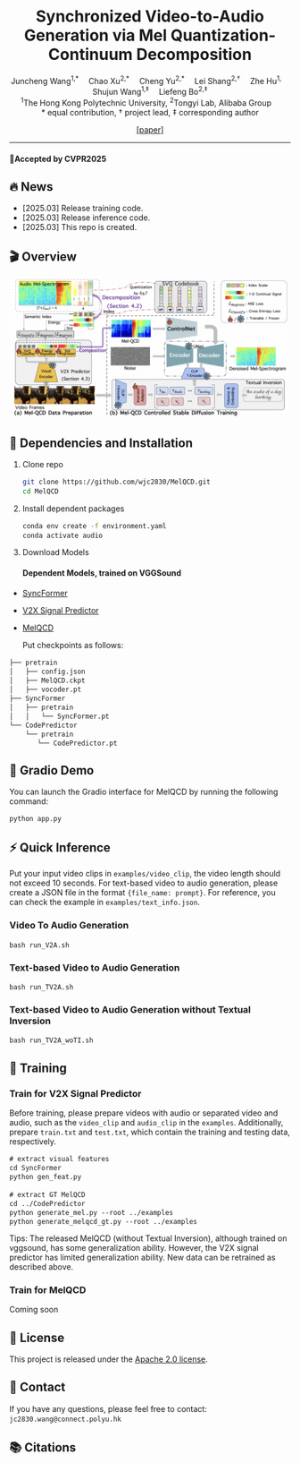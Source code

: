 <div align="center">


<h1>Synchronized Video-to-Audio Generation via Mel Quantization-Continuum Decomposition</h1>

<div>
    <a target='_blank'>Juncheng Wang<sup>1,*</sup></a>&emsp;
    <a target='_blank'>Chao Xu<sup>2,*</sup></a>&emsp;
    <a target='_blank'>Cheng Yu<sup>2,*</sup></a>&emsp;
    <a target='_blank'>Lei Shang<sup>2,†</sup></a>&emsp;
    <a target='_blank'>Zhe Hu<sup>1,</sup></a>&emsp;
    <a target='_blank'>Shujun Wang<sup>1,‡</sup></a>&emsp;
    <a target='_blank'>Liefeng Bo<sup>2,‡</sup></a>
</div>
<div>
    <sup>1</sup>The Hong Kong Polytechnic University, <sup>2</sup>Tongyi Lab, Alibaba Group&emsp; 
</div>
<div>
* equal contribution, † project lead, ‡ corresponding author
</div>

[[paper]]()

---

</div>

#### 🚩Accepted by CVPR2025

## 🔥 News
- [2025.03] Release training code.
- [2025.03] Release inference code.
- [2025.03] This repo is created.


## 🎬 Overview
![overview](asserts/framework.png)


## 🔧 Dependencies and Installation

1. Clone repo
    ```bash
    git clone https://github.com/wjc2830/MelQCD.git
    cd MelQCD
    ```

2. Install dependent packages
    ```bash
    conda env create -f environment.yaml
    conda activate audio
    ```

3. Download Models 
    #### Dependent Models, trained on VGGSound
* [SyncFormer]()
* [V2X Signal Predictor]()
* [MelQCD]()

    Put checkpoints as follows:
```
├── pretrain
│   ├── config.json
│   ├── MelQCD.ckpt
│   ├── vocoder.pt
├── SyncFormer
│   ├── pretrain
│   │   └── SyncFormer.pt
└── CodePredictor
    └── pretrain
       └── CodePredictor.pt
```

## 🚀 Gradio Demo
You can launch the Gradio interface for MelQCD by running the following command:
```
python app.py
```

## ⚡ Quick Inference
Put your input video clips in `examples/video_clip`, the video length should not exceed 10 seconds. For text-based video to audio generation, please create a JSON file in the format `{file_name: prompt}`. For reference, you can check the example in `examples/text_info.json`.

### Video To Audio Generation

```
bash run_V2A.sh
```
### Text-based Video to Audio Generation
```
bash run_TV2A.sh
```
### Text-based Video to Audio Generation without Textual Inversion
```
bash run_TV2A_woTI.sh
```

## 🧠 Training 

### Train for V2X Signal Predictor
Before training, please prepare videos with audio or separated video and audio, such as the `video_clip` and `audio_clip` in the `examples`. Additionally, prepare `train.txt` and `test.txt`, which contain the training and testing data, respectively.
```
# extract visual features
cd SyncFormer
python gen_feat.py

# extract GT MelQCD
cd ../CodePredictor
python generate_mel.py --root ../examples
python generate_melqcd_gt.py --root ../examples
```
Tips: The released MelQCD (without Textual Inversion), although trained on vggsound, has some generalization ability. However, the V2X signal predictor has limited generalization ability. New data can be retrained as described above.

### Train for MelQCD
Coming soon

## 🎫 License
This project is released under the [Apache 2.0 license](LICENSE).

## 📧 Contact
If you have any questions, please feel free to contact: `jc2830.wang@connect.polyu.hk`


## 📚 Citations
```
```